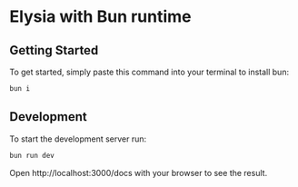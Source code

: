 # Elysia with Bun runtime

## Getting Started
To get started, simply paste this command into your terminal to install bun:
```bash
bun i
```

## Development
To start the development server run:
```bash
bun run dev
```

Open http://localhost:3000/docs with your browser to see the result.
